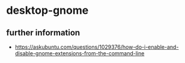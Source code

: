 # desktop-gnome
## further information
- https://askubuntu.com/questions/1029376/how-do-i-enable-and-disable-gnome-extensions-from-the-command-line